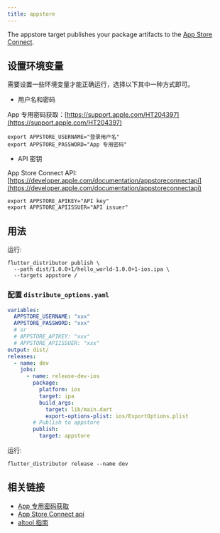 ```yaml
---
title: appstore
---
```


The appstore target publishes your package artifacts to the [App Store Connect](https://appstoreconnect.apple.com/apps).

## 设置环境变量

需要设置一些环境变量才能正确运行，选择以下其中一种方式即可。

- 用户名和密码

App 专用密码获取：[https://support.apple.com/HT204397](https://support.apple.com/HT204397)

```
export APPSTORE_USERNAME="登录用户名"
export APPSTORE_PASSWORD="App 专用密码"
```

- API 密钥

App Store Connect API: [https://developer.apple.com/documentation/appstoreconnectapi](https://developer.apple.com/documentation/appstoreconnectapi)

```
export APPSTORE_APIKEY="API key"
export APPSTORE_APIISSUER="API issuer"
```

## 用法

运行:

```
flutter_distributor publish \
  --path dist/1.0.0+1/hello_world-1.0.0+1-ios.ipa \
  --targets appstore /
```

### 配置 `distribute_options.yaml`

```yaml
variables:
  APPSTORE_USERNAME: "xxx"
  APPSTORE_PASSWORD: "xxx"
  # or
  # APPSTORE_APIKEY: "xxx"
  # APPSTORE_APIISSUER: "xxx"
output: dist/
releases:
  - name: dev
    jobs:
      - name: release-dev-ios
        package:
          platform: ios
          target: ipa
          build_args:
            target: lib/main.dart
            export-options-plist: ios/ExportOptions.plist
        # Publish to appstore
        publish:
          target: appstore
```

运行:

```
flutter_distributor release --name dev
```

## 相关链接

- [App 专用密码获取](https://support.apple.com/HT204397)
- [App Store Connect api](https://developer.apple.com/documentation/appstoreconnectapi)
- [altool 指南](https://help.apple.com/asc/appsaltool/)
